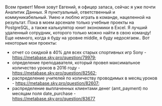 Всем привет!
Меня зовут Евгений, я офицер запаса, сейчас я уже почти Аналитик Данных.
Я пунктуальный, ответственный и коммуникабельный. Умею и люблю играть в команде, нацеленной на результат.
Пока в моем арсенале только учебные проекты на PostgreSQL, а также калькулятор юнит экономики в Excel.
Я лучший удаленный сотрудник, которого только можно найти в свою команду! Еще немного, когда я буду на уровне middle, я буду недосягаем..
Вот некоторые мои проекты:
- отчет со скидкой в 40% для всех старых спортивных игр Sony - https://metabase.sky.pro/question/79979;
- определение преподавателя, который провел максимальное количество уроков в 2016 году - https://metabase.sky.pro/question/82562;
- распределение учителей по количеству проводимых в месяц уроков - https://metabase.sky.pro/question/82607;
- распределение выплаченных клиентами денег (amt_payment) по месяцам поля date_purchase - https://metabase.sky.pro/question/83677
